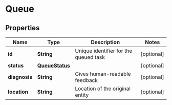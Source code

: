 
# Queue

## Properties
Name | Type | Description | Notes
------------ | ------------- | ------------- | -------------
**id** | **String** | Unique identifier for the queued task |  [optional]
**status** | [**QueueStatus**](QueueStatus.md) |  |  [optional]
**diagnosis** | **String** | Gives human-readable feedback |  [optional]
**location** | **String** | Location of the original entity |  [optional]



